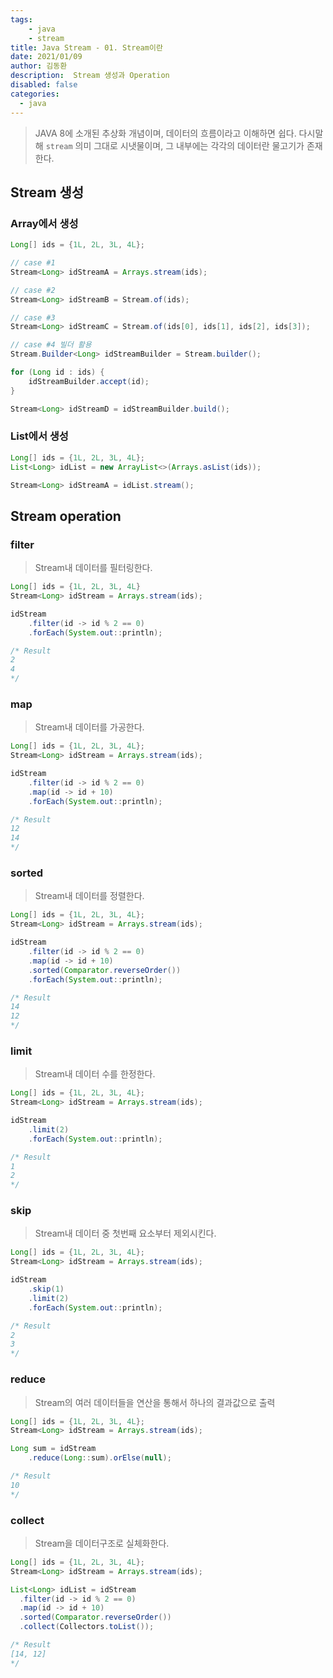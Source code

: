 ```yaml
---
tags: 
    - java
    - stream
title: Java Stream - 01. Stream이란
date: 2021/01/09
author: 김동환
description:  Stream 생성과 Operation
disabled: false
categories:
  - java
---
```


> JAVA 8에 소개된 추상화 개념이며, 데이터의 흐름이라고 이해하면 쉽다.  다시말해 `stream` 의미 그대로 시냇물이며, 그 내부에는 각각의 데이터란 물고기가 존재한다.

## Stream 생성

### Array에서 생성

```java
Long[] ids = {1L, 2L, 3L, 4L};

// case #1
Stream<Long> idStreamA = Arrays.stream(ids);

// case #2
Stream<Long> idStreamB = Stream.of(ids);

// case #3
Stream<Long> idStreamC = Stream.of(ids[0], ids[1], ids[2], ids[3]);

// case #4 빌더 활용
Stream.Builder<Long> idStreamBuilder = Stream.builder();

for (Long id : ids) {
    idStreamBuilder.accept(id);
}

Stream<Long> idStreamD = idStreamBuilder.build();
```

### List에서 생성

```java
Long[] ids = {1L, 2L, 3L, 4L};
List<Long> idList = new ArrayList<>(Arrays.asList(ids));

Stream<Long> idStreamA = idList.stream();
```

## Stream operation

### filter

> Stream내 데이터를 필터링한다.

```java
Long[] ids = {1L, 2L, 3L, 4L}
Stream<Long> idStream = Arrays.stream(ids);

idStream
	.filter(id -> id % 2 == 0)
	.forEach(System.out::println);

/* Result
2
4
*/
```



### map

> Stream내 데이터를 가공한다.

```java
Long[] ids = {1L, 2L, 3L, 4L};
Stream<Long> idStream = Arrays.stream(ids);

idStream
	.filter(id -> id % 2 == 0)
	.map(id -> id + 10)
	.forEach(System.out::println);

/* Result
12
14
*/
```



### sorted

> Stream내 데이터를 정렬한다.

```java
Long[] ids = {1L, 2L, 3L, 4L};
Stream<Long> idStream = Arrays.stream(ids);

idStream
	.filter(id -> id % 2 == 0)
	.map(id -> id + 10)
	.sorted(Comparator.reverseOrder())
	.forEach(System.out::println);

/* Result
14
12
*/
```



### limit

> Stream내 데이터 수를 한정한다.

```java
Long[] ids = {1L, 2L, 3L, 4L};
Stream<Long> idStream = Arrays.stream(ids);

idStream
	.limit(2)
	.forEach(System.out::println);

/* Result
1
2
*/
```



### skip

> Stream내 데이터 중 첫번째 요소부터 제외시킨다.

```java
Long[] ids = {1L, 2L, 3L, 4L};
Stream<Long> idStream = Arrays.stream(ids);

idStream
	.skip(1)
	.limit(2)
	.forEach(System.out::println);

/* Result
2
3
*/
```



### reduce

> Stream의 여러 데이터들을 연산을 통해서 하나의 결과값으로 출력

```java
Long[] ids = {1L, 2L, 3L, 4L};
Stream<Long> idStream = Arrays.stream(ids);

Long sum = idStream
	.reduce(Long::sum).orElse(null);

/* Result
10
*/
```



### collect
> Stream을 데이터구조로 실체화한다.

```java
Long[] ids = {1L, 2L, 3L, 4L};
Stream<Long> idStream = Arrays.stream(ids);

List<Long> idList = idStream
  .filter(id -> id % 2 == 0)
  .map(id -> id + 10)
  .sorted(Comparator.reverseOrder())
  .collect(Collectors.toList());

/* Result
[14, 12]
*/
```